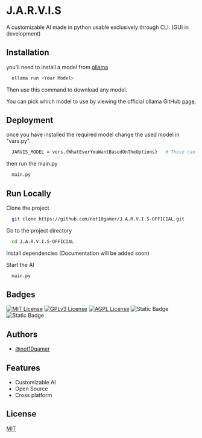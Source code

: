 
# J.A.R.V.I.S

A customizable AI made in python usable exclusively through CLI. (GUI in development)



## Installation

you'll need to install a model from [ollama](https://ollama.com/download/OllamaSetup.exe)

```bash
  ollama run <Your Model>
```

Then use this command to download any model.

You can pick which model to use by viewing the official ollama GitHub [page](https://github.com/ollama/ollama).
    
## Deployment

once you have installed the required model change the used model in "vars.py".

```bash
  JARVIS_MODEL = vers.{WhatEverYouWantBasedOnTheOptions}   # These can be altered vers.py
```

then run the main.py
```bash
  main.py
```


## Run Locally

Clone the project

```bash
  git clone https://github.com/not10gamer/J.A.R.V.I.S-OFFICIAL.git
```

Go to the project directory

```bash
  cd J.A.R.V.I.S-OFFICIAL
```

Install dependencies   (Documentation will be added soon)

Start the AI

```bash
  main.py
```


## Badges

[![MIT License](https://img.shields.io/badge/License-MIT-green.svg)](https://choosealicense.com/licenses/mit/)
[![GPLv3 License](https://img.shields.io/badge/License-GPL%20v3-yellow.svg)](https://opensource.org/licenses/)
[![AGPL License](https://img.shields.io/badge/license-AGPL-blue.svg)](http://www.gnu.org/licenses/agpl-3.0)
![Static Badge](https://img.shields.io/badge/Certification--B)
![Static Badge](https://img.shields.io/badge/Grade-A-green)


## Authors

- [@not10gamer](https://github.com/not10gamer)


## Features

- Customizable AI
- Open Source
- Cross platform


## License

[MIT](https://choosealicense.com/licenses/mit/)

